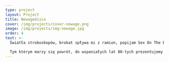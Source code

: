 ```yaml
---
type: project
layout: Project
title: Newagedisco
cover: /img/projects/cover-newage.png
image: /img/projects/img-newage.jpg
order: 4
text: >-
  Światła stroboskopów, brokat spływa mi z ramion, popijam Sex On The Beach do nieśmiertelnego disco...

  Tym którym marzy się powrót, do wspaniałych lat 80-tych prezentujemy scenariusz pełen nieśmiertelnych klasyków poprzedniej epoki w nowym, zaskakująco pysznym wydaniu.
---
```

